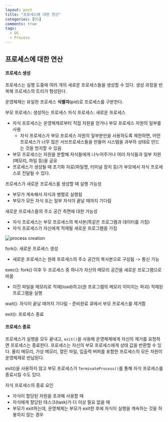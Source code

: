 ```yaml
---
layout: post
title: "프로세스에 대한 연산"
categories: [OS]
comments: true
tags:
  - OS
  - Process
---
```


## 프로세스에 대한 연산
#### 프로세스 생성 
프로세스는 실행 도중에 여러 개의 새로운 프로세스들을 생성할 수 있다. 생성 과정을 반복해 프로세스의 트리가 형성된다. 

운영체제는 유일한 프로세스 **식별자**(pid)로 프로세스를 구분한다. 

부모 프로세스: 생성하는 프로세스 
자식 프로세스: 새로운 프로세스 
- 자식 프로세스는 운영체제로부터 직접 자원을 얻거나 부모 프로세스 자원의 일부를 사용
    - 자식 프로세스가 부모 프로세스 자원의 일부분만을 사용하도록 제한하면, 어떤 프로세스가 너무 많은 서브프로세스들을 만들어 시스템을 과부하 상태로 만드는 것을 방지할 수 있음 
- 부모 프로세스는 자원을 분할해 자식들에게 나누어주거나 여러 자식들과 일부 자원(메모리, 파일 등)을 공유 
- 프로세스가 생성될 때 초기화 자료(파일명, 터미널 장치 등)가 부모에서 자식 프로세스로 전달될 수 있다. 

프로세스가 새로운 프로세스를 생성할 때 실행 가능성
- 부모가 계속해서 자식과 병렬로 실행됨
- 부모가 모든 자식 또는 일부 자식이 끝날 때까지 기다림

새로운 프로세스들의 주소 공간 측면에 대한 가능성
- 자식 프로세스는 부모 프로세스의 복사본(똑같은 프로그램과 데이터를 가짐)
- 자식 프로세스가 자신에게 적재될 새로운 프로그램을 가짐 

![process creation](process-creation.jpeg)

fork(): 새로운 프로세스 생성 
- 새로운 프로세스는 원래 프로세스의 주소 공간의 복사본으로 구성됨 -> 통신 가능

exec(): fork() 이후 두 프로세스 중 하나가 자신의 메모리 공간을 새로운 프로그램으로 바꿈
- 이진 파일을 메모리로 적재(load)하고(원 프로그램의 메모리 이미지는 파괴) 적재된 프로그램을 실행 

wait(): 자식이 끝날 때까지 기다림
    - 준비완료 큐에서 부모 프로세스를 제거함

exit(): 프로세스 종료 

#### 프로세스 종료 
프로세스가 실행을 모두 끝내고, `exit()`을 사용해 운영체제에게 자신의 제거를 요청하면 프로세스는 종료한다. 
프로세스는 자신의 부모 프로세스에게 상태 값을 반환할 수 있다. 
물리 메모리, 가상 메모리, 열린 파일, 입출력 버퍼를 포함한 프로세스의 모든 자원이 운영체제로 반납된다. 

exit()을 사용하지 않고 부모 프로세스가 `TerminateProcess()`를 통해 자식 프로세스를 종료시킬 수도 있다. 

자식 프로세스의 종료 요인
- 자식이 할당된 자원을 초과해 사용할 때
- 자식에게 할당된 태스크(task)가 더 이상 필요 없을 때
- 부모가 exit하는데, 운영체제는 부모가 exit한 후에 자식이 실행을 계속하는 것을 허용하지 않는 경우 

